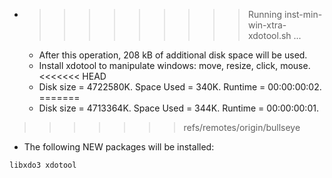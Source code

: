 * >>>>>>>>> Running inst-min-win-xtra-xdotool.sh ...
  * After this operation, 208 kB of additional disk space will be used.
  * Install xdotool to manipulate windows: move, resize, click, mouse.
<<<<<<< HEAD
  * Disk size = 4722580K. Space Used = 340K. Runtime = 00:00:00:02.
=======
  * Disk size = 4713364K. Space Used = 344K. Runtime = 00:00:00:01.
>>>>>>> refs/remotes/origin/bullseye
  * The following NEW packages will be installed:
  ```bash
libxdo3 xdotool
  ```
